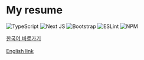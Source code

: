 # My resume

![TypeScript](https://img.shields.io/badge/typescript-%23007ACC.svg?style=for-the-badge&logo=typescript&logoColor=white)
![Next JS](https://img.shields.io/badge/Next-black?style=for-the-badge&logo=next.js&logoColor=white)
![Bootstrap](https://img.shields.io/badge/bootstrap-%23563D7C.svg?style=for-the-badge&logo=bootstrap&logoColor=white)
![ESLint](https://img.shields.io/badge/ESLint-4B3263?style=for-the-badge&logo=eslint&logoColor=white)
![NPM](https://img.shields.io/badge/NPM-%23000000.svg?style=for-the-badge&logo=npm&logoColor=white)

<a href="https://resume.amateurtoss.info" target="_blank" rel="noreferrer">
    한국어 바로가기
</a>
<br/>
<br />
<a href="https://resume.amateurtoss.info/en-US" target="_blank" rel="noreferrer">
    English link
</a>